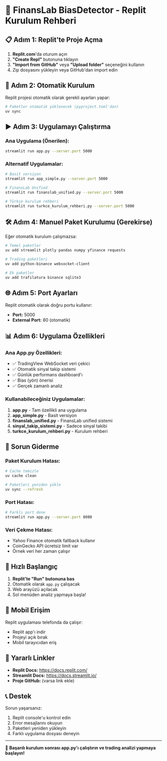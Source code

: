 # 🚀 FinansLab BiasDetector - Replit Kurulum Rehberi

## 📋 Adım 1: Replit'te Proje Açma

1. **Replit.com**'da oturum açın
2. **"Create Repl"** butonuna tıklayın
3. **"Import from GitHub"** veya **"Upload folder"** seçeneğini kullanın
4. Zip dosyasını yükleyin veya GitHub'dan import edin

## 🔧 Adım 2: Otomatik Kurulum

Replit projesi otomatik olarak gerekli ayarları yapar:

```bash
# Paketler otomatik yüklenecek (pyproject.toml'dan)
uv sync
```

## ▶️ Adım 3: Uygulamayı Çalıştırma

### Ana Uygulama (Önerilen):
```bash
streamlit run app.py --server.port 5000
```

### Alternatif Uygulamalar:
```bash
# Basit versiyon
streamlit run app_simple.py --server.port 5000

# FinansLab Unified
streamlit run finanslab_unified.py --server.port 5000

# Türkçe kurulum rehberi
streamlit run turkce_kurulum_rehberi.py --server.port 5000
```

## 🛠️ Adım 4: Manuel Paket Kurulumu (Gerekirse)

Eğer otomatik kurulum çalışmazsa:

```bash
# Temel paketler
uv add streamlit plotly pandas numpy yfinance requests

# Trading paketleri
uv add python-binance websocket-client

# Ek paketler
uv add trafilatura binance sqlite3
```

## 🌐 Adım 5: Port Ayarları

Replit otomatik olarak doğru portu kullanır:
- **Port:** 5000
- **External Port:** 80 (otomatik)

## 📊 Adım 6: Uygulama Özellikleri

### Ana App.py Özellikleri:
- ✅ TradingView WebSocket veri çekici
- ✅ Otomatik sinyal takip sistemi
- ✅ Günlük performans dashboard'ı
- ✅ Bias (yön) önerisi
- ✅ Gerçek zamanlı analiz

### Kullanabileceğiniz Uygulamalar:
1. **app.py** - Tam özellikli ana uygulama
2. **app_simple.py** - Basit versiyon
3. **finanslab_unified.py** - FinansLab unified sistemi
4. **sinyal_takip_sistemi.py** - Sadece sinyal takibi
5. **turkce_kurulum_rehberi.py** - Kurulum rehberi

## 🚨 Sorun Giderme

### Paket Kurulum Hatası:
```bash
# Cache temizle
uv cache clean

# Paketleri yeniden yükle
uv sync --refresh
```

### Port Hatası:
```bash
# Farklı port dene
streamlit run app.py --server.port 8080
```

### Veri Çekme Hatası:
- Yahoo Finance otomatik fallback kullanır
- CoinGecko API ücretsiz limit var
- Örnek veri her zaman çalışır

## 🎯 Hızlı Başlangıç

1. **Replit'te "Run" butonuna bas**
2. Otomatik olarak `app.py` çalışacak
3. Web arayüzü açılacak
4. Sol menüden analiz yapmaya başla!

## 📱 Mobil Erişim

Replit uygulaması telefonda da çalışır:
- Replit app'ı indir
- Projeyi açık bırak
- Mobil tarayıcıdan eriş

## 🔗 Yararlı Linkler

- **Replit Docs:** https://docs.replit.com/
- **Streamlit Docs:** https://docs.streamlit.io/
- **Proje GitHub:** (varsa link ekle)

## 📞 Destek

Sorun yaşarsanız:
1. Replit console'u kontrol edin
2. Error mesajlarını okuyun
3. Paketleri yeniden yükleyin
4. Farklı uygulama dosyası deneyin

---

🎉 **Başarılı kurulum sonrası app.py'ı çalıştırın ve trading analizi yapmaya başlayın!**
